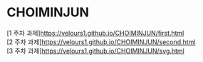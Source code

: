 # CHOIMINJUN
[1 주차 과제]https://velours1.github.io/CHOIMINJUN/first.html   
[2 주차 과제]https://velours1.github.io/CHOIMINJUN/second.html   
[3 주차 과제]https://velours1.github.io/CHOIMINJUN/svg.html   
